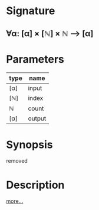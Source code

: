 # Signature
## ∀α: [α] × [ℕ] × ℕ ⟶ [α]

# Parameters

| type | name |
|------|------|
|[α]|input|
|[ℕ]|index|
|ℕ|count|
|[α]|output|

# Synopsis
removed

# Description

[more...](https://en.wikipedia.org/wiki/Array_data_structure)